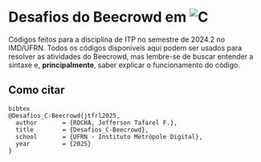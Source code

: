 # Desafios do Beecrowd em ![C](https://img.shields.io/badge/C-blue)

Códigos feitos para a disciplina de ITP no semestre de 2024.2 no IMD/UFRN. Todos os códigos disponíveis aqui podem ser usados para resolver as atividades do Beecrowd, mas lembre-se de buscar entender a sintaxe e, **principalmente**, saber explicar o funcionamento do código. 

## Como citar

```
bibtex
@Desafios_C-Beecrowd{jtfrl2025,
  author       = {ROCHA, Jefferson Tafarel F.},
  title        = {Desafios_C-Beecrowd},
  school       = {UFRN - Instituto Metrópole Digital},
  year         = {2025}
}

```
